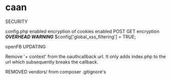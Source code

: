 caan
====

SECURITY

config.php
	enabled encryption of cookies
	enabled POST GET encryption ***OVERHEAD WARNING*** $config['global_xss_filtering'] = TRUE; 





openFB UPDATING

Remove '+ context' from the oauthcallback url.  It only adds index.php to the url which subsequently breaks the callback.


REMOVED vendors/ from composer .gitignore's